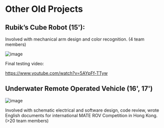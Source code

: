 # Other Old Projects
## Rubik’s Cube Robot (15'):
Involved with mechanical arm design and color recognition. (4 team members)

![image](https://user-images.githubusercontent.com/89890055/212551136-a07c433e-9f21-4e50-991e-02c551078406.png)

Final testing video:

https://www.youtube.com/watch?v=5AYpFf-TTyw

## Underwater Remote Operated Vehicle (16', 17')

![image](https://user-images.githubusercontent.com/89890055/212551290-41f59dc5-533e-4923-bb89-122bae66042f.png)

Involved with schematic electrical and software design, code review, wrote English documents for international MATE ROV Competition in Hong Kong. (>20 team members)
